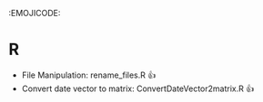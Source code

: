 :EMOJICODE:
# R
* File Manipulation: rename_files.R :thumbsup:
* Convert date vector to matrix: ConvertDateVector2matrix.R :thumbsup:
